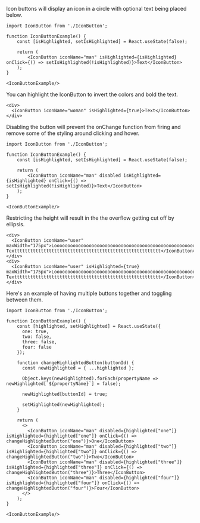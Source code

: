 Icon buttons will display an icon in a circle with optional text being placed below.

```
import IconButton from './IconButton';

function IconButtonExample() {
    const [isHighlighted, setIsHighlighted] = React.useState(false);

    return (
        <IconButton iconName="man" isHighlighted={isHighlighted} onClick={() => setIsHighlighted(!isHighlighted)}>Text</IconButton>
    );
}

<IconButtonExample/>
```

You can highlight the IconButton to invert the colors and bold the text.

```
<div>
  <IconButton iconName="woman" isHighlighted={true}>Text</IconButton>
</div>
```

Disabling the button will prevent the onChange function from firing and remove some of the styling around clicking and hover.

```
import IconButton from './IconButton';

function IconButtonExample() {
    const [isHighlighted, setIsHighlighted] = React.useState(false);

    return (
        <IconButton iconName="man" disabled isHighlighted={isHighlighted} onClick={() => setIsHighlighted(!isHighlighted)}>Text</IconButton>
    );
}

<IconButtonExample/>
```

Restricting the height will result in the the overflow getting cut off by ellipsis.

```
<div>
  <IconButton iconName="user" maxWidth="175px">Loooooooooooooooooooooooooooooooooooooooooooooooooooooong Texttttttttttttttttttttttttttttttttttttttttttttttttttttttt</IconButton>
</div>
<div>
  <IconButton iconName="user" isHighlighted={true} maxWidth="175px">Loooooooooooooooooooooooooooooooooooooooooooooooooooooong Texttttttttttttttttttttttttttttttttttttttttttttttttttttttt</IconButton>
</div>
```

Here's an example of having multiple buttons together and toggling between them.

```
import IconButton from './IconButton';

function IconButtonExample() {
    const [highlighted, setHighlighted] = React.useState({
      one: true,
      two: false,
      three: false,
      four: false
    });

    function changeHighlightedButton(buttonId) {
      const newHighlighted = { ...highlighted };

      Object.keys(newHighlighted).forEach(propertyName => newHighlighted[`${propertyName}`] = false);

      newHighlighted[buttonId] = true;

      setHighlighted(newHighlighted);
    }

    return (
      <>
        <IconButton iconName="man" disabled={highlighted["one"]} isHighlighted={highlighted["one"]} onClick={() => changeHighlightedButton("one")}>One</IconButton>
        <IconButton iconName="man" disabled={highlighted["two"]} isHighlighted={highlighted["two"]} onClick={() => changeHighlightedButton("two")}>Two</IconButton>
        <IconButton iconName="man" disabled={highlighted["three"]} isHighlighted={highlighted["three"]} onClick={() => changeHighlightedButton("three")}>Three</IconButton>
        <IconButton iconName="man" disabled={highlighted["four"]} isHighlighted={highlighted["four"]} onClick={() => changeHighlightedButton("four")}>Four</IconButton>
      </>
    );
}

<IconButtonExample/>
```

